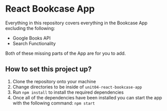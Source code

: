 # React Bookcase App

Everything in this repository covers everything in the Bookcase App excluding the following:

- Google Books API
- Search Functionality

Both of these missing parts of the App are for you to add.

## How to set this project up?

1. Clone the repository onto your machine
1. Change directories to be inside of `unit04-react-bookcase-app`
1. Run `npm install` to install the required dependencies
1. Once all of the dependencies have been installed you can start the app with the following command: `npm start`

